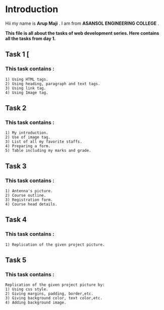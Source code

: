 # Introduction

Hii my name is **Arup Maji** .
I am from **ASANSOL ENGINEERING COLLEGE** .  

**This file is all about the tasks of web development series. Here contains all the tasks from day 1.**  

## Task 1  [

### This task contains :  
 
	1) Using HTML tags.
	2) Using heading, paragraph and text tags.
	3) Using link tag.
	4) Using Image tag.
	
## Task 2  

### This task contains :  
 
	1) My introduction.
	2) Use of image tag.
	3) List of all my favorite staffs.
	4) Preparing a form.
	5) Table including my marks and grade.
	
## Task 3  

### This task contains :  
 
	1) Antenna's picture.
	2) Course outline.
	3) Registration form.
	4) Course head details.
	
## Task 4  

### This task contains :  
 
	1) Replication of the given project picture.
	
## Task 5  

### This task contains :  
 
	Replication of the given project picture by:  
	1) Using css style.
	2) Giving margins, padding, border,etc.
	3) Giving background color, text color,etc.
	4) Adding background image.